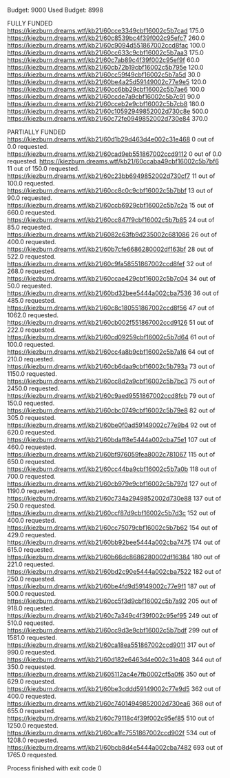Budget: 9000
Used Budget: 8998

FULLY FUNDED
https://kiezburn.dreams.wtf/kb21/60cce3349cbf16002c5b7cad 175.0
https://kiezburn.dreams.wtf/kb21/60c8539bc4f39f002c95efc7 260.0
https://kiezburn.dreams.wtf/kb21/60c9094d551867002ccd8fac 100.0
https://kiezburn.dreams.wtf/kb21/60cc633c9cbf16002c5b7aa3 175.0
https://kiezburn.dreams.wtf/kb21/60c7ab89c4f39f002c95ef9f 60.0
https://kiezburn.dreams.wtf/kb21/60cb72b19cbf16002c5b795e 120.0
https://kiezburn.dreams.wtf/kb21/60cc59f49cbf16002c5b7a5d 30.0
https://kiezburn.dreams.wtf/kb21/60be4a25d59149002c77e9e5 120.0
https://kiezburn.dreams.wtf/kb21/60cc6bb29cbf16002c5b7ae6 100.0
https://kiezburn.dreams.wtf/kb21/60ccde7a9cbf16002c5b7c91 90.0
https://kiezburn.dreams.wtf/kb21/60cceb2e9cbf16002c5b7cb8 180.0
https://kiezburn.dreams.wtf/kb21/60c10592949852002d730c8e 500.0
https://kiezburn.dreams.wtf/kb21/60c72fe0949852002d730e84 370.0

PARTIALLY FUNDED
https://kiezburn.dreams.wtf/kb21/60d1b29d463d4e002c31e468 0  out of  0.0  requested.
https://kiezburn.dreams.wtf/kb21/60cad9eb551867002ccd9112 0  out of  0.0  requested.
https://kiezburn.dreams.wtf/kb21/60ccaba49cbf16002c5b7bf6 11  out of  150.0  requested.
https://kiezburn.dreams.wtf/kb21/60c23bb6949852002d730cf7 11  out of  100.0  requested.
https://kiezburn.dreams.wtf/kb21/60cc8c0c9cbf16002c5b7bbf 13  out of  90.0  requested.
https://kiezburn.dreams.wtf/kb21/60ccb6929cbf16002c5b7c2a 15  out of  660.0  requested.
https://kiezburn.dreams.wtf/kb21/60cc847f9cbf16002c5b7b85 24  out of  85.0  requested.
https://kiezburn.dreams.wtf/kb21/6082c63fb9d235002c681086 26  out of  400.0  requested.
https://kiezburn.dreams.wtf/kb21/60b7cfe6686280002df163bf 28  out of  522.0  requested.
https://kiezburn.dreams.wtf/kb21/60c9fa58551867002ccd8fef 32  out of  268.0  requested.
https://kiezburn.dreams.wtf/kb21/60ccae429cbf16002c5b7c04 34  out of  50.0  requested.
https://kiezburn.dreams.wtf/kb21/60bd32bee5444a002cba7536 36  out of  485.0  requested.
https://kiezburn.dreams.wtf/kb21/60c8c180551867002ccd8f56 47  out of  1062.0  requested.
https://kiezburn.dreams.wtf/kb21/60cb002f551867002ccd9126 51  out of  222.0  requested.
https://kiezburn.dreams.wtf/kb21/60cd09259cbf16002c5b7d64 61  out of  100.0  requested.
https://kiezburn.dreams.wtf/kb21/60cc4a8b9cbf16002c5b7a16 64  out of  210.0  requested.
https://kiezburn.dreams.wtf/kb21/60cb6daa9cbf16002c5b793a 73  out of  1150.0  requested.
https://kiezburn.dreams.wtf/kb21/60cc8d2a9cbf16002c5b7bc3 75  out of  2450.0  requested.
https://kiezburn.dreams.wtf/kb21/60c9aed9551867002ccd8fcb 79  out of  150.0  requested.
https://kiezburn.dreams.wtf/kb21/60cbc0749cbf16002c5b79e8 82  out of  305.0  requested.
https://kiezburn.dreams.wtf/kb21/60be0f0ad59149002c77e9b4 92  out of  620.0  requested.
https://kiezburn.dreams.wtf/kb21/60bdaff8e5444a002cba75e1 107  out of  460.0  requested.
https://kiezburn.dreams.wtf/kb21/60bf976059fea8002c781067 115  out of  650.0  requested.
https://kiezburn.dreams.wtf/kb21/60cc44ba9cbf16002c5b7a0b 118  out of  700.0  requested.
https://kiezburn.dreams.wtf/kb21/60cb979e9cbf16002c5b797d 127  out of  1190.0  requested.
https://kiezburn.dreams.wtf/kb21/60c734a2949852002d730e88 137  out of  250.0  requested.
https://kiezburn.dreams.wtf/kb21/60ccf87d9cbf16002c5b7d3c 152  out of  400.0  requested.
https://kiezburn.dreams.wtf/kb21/60cc75079cbf16002c5b7b62 154  out of  429.0  requested.
https://kiezburn.dreams.wtf/kb21/60bb92bee5444a002cba7475 174  out of  615.0  requested.
https://kiezburn.dreams.wtf/kb21/60b66dc8686280002df16384 180  out of  221.0  requested.
https://kiezburn.dreams.wtf/kb21/60bd2c90e5444a002cba7522 182  out of  250.0  requested.
https://kiezburn.dreams.wtf/kb21/60be4fd9d59149002c77e9f1 187  out of  500.0  requested.
https://kiezburn.dreams.wtf/kb21/60cc5f3d9cbf16002c5b7a92 205  out of  918.0  requested.
https://kiezburn.dreams.wtf/kb21/60c7a349c4f39f002c95ef95 249  out of  510.0  requested.
https://kiezburn.dreams.wtf/kb21/60cc9d3e9cbf16002c5b7bdf 299  out of  1581.0  requested.
https://kiezburn.dreams.wtf/kb21/60ca18ea551867002ccd9011 317  out of  990.0  requested.
https://kiezburn.dreams.wtf/kb21/60d182e6463d4e002c31e408 344  out of  350.0  requested.
https://kiezburn.dreams.wtf/kb21/605112ac4e7fb0002cf5a0f6 350  out of  629.0  requested.
https://kiezburn.dreams.wtf/kb21/60be3cddd59149002c77e9d5 362  out of  400.0  requested.
https://kiezburn.dreams.wtf/kb21/60c74014949852002d730ea6 368  out of  655.0  requested.
https://kiezburn.dreams.wtf/kb21/60c79118c4f39f002c95ef85 510  out of  1250.0  requested.
https://kiezburn.dreams.wtf/kb21/60ca1fc7551867002ccd902f 534  out of  1208.0  requested.
https://kiezburn.dreams.wtf/kb21/60bcb8d4e5444a002cba7482 693  out of  1765.0  requested.

Process finished with exit code 0

